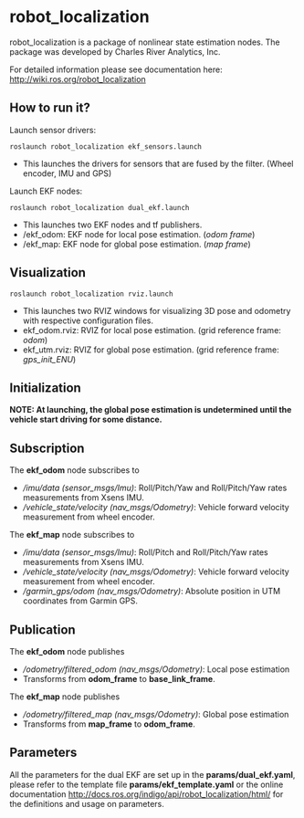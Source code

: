 # **robot_localization** #

robot_localization is a package of nonlinear state estimation nodes. The package was developed by Charles River Analytics, Inc.

For detailed information please see documentation here: http://wiki.ros.org/robot_localization

## **How to run it?** ##
Launch sensor drivers:
~~~~
roslaunch robot_localization ekf_sensors.launch
~~~~
   * This launches the drivers for sensors that are fused by the filter. (Wheel encoder, IMU and GPS)

Launch EKF nodes:
~~~~
roslaunch robot_localization dual_ekf.launch
~~~~
   * This launches two EKF nodes and tf publishers.
   * /ekf_odom: EKF node for local pose estimation. (*odom frame*)
   * /ekf_map: EKF node for global pose estimation. (*map frame*)

## **Visualization** ##
~~~~
roslaunch robot_localization rviz.launch
~~~~
   * This launches two RVIZ windows for visualizing 3D pose and odometry with respective configuration files.
   * ekf_odom.rviz: RVIZ for local pose estimation. (grid reference frame: *odom*)
   * ekf_utm.rviz: RVIZ for global pose estimation. (grid reference frame: *gps_init_ENU*)

## **Initialization** ##
**NOTE: At launching, the global pose estimation is undetermined until the vehicle start driving for some distance.**

## **Subscription** ##

The **ekf_odom** node subscribes to

   * */imu/data (sensor_msgs/Imu)*: Roll/Pitch/Yaw and Roll/Pitch/Yaw rates measurements from Xsens IMU.
   * */vehicle_state/velocity (nav_msgs/Odometry)*: Vehicle forward velocity measurement from wheel encoder. 

The **ekf_map** node subscribes to

   * */imu/data (sensor_msgs/Imu)*: Roll/Pitch and Roll/Pitch/Yaw rates measurements from Xsens IMU.
   * */vehicle_state/velocity (nav_msgs/Odometry)*: Vehicle forward velocity measurement from wheel encoder.
   * */garmin_gps/odom (nav_msgs/Odometry)*: Absolute position in UTM coordinates from Garmin GPS.

## **Publication** ##

The **ekf_odom** node publishes

   * */odometry/filtered_odom (nav_msgs/Odometry)*: Local pose estimation
   * Transforms from **odom_frame** to **base_link_frame**.

The **ekf_map** node publishes

   * */odometry/filtered_map (nav_msgs/Odometry)*: Global pose estimation
   * Transforms from **map_frame** to **odom_frame**.

## **Parameters** ##

All the parameters for the dual EKF are set up in the **params/dual_ekf.yaml**, please refer to the template file **params/ekf_template.yaml** or the online documentation http://docs.ros.org/indigo/api/robot_localization/html/ for the definitions and usage on parameters.